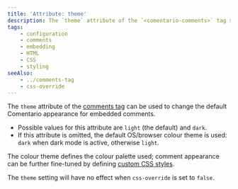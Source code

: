 ```yaml
---
title: 'Attribute: theme'
description: The `theme` attribute of the `<comentario-comments>` tag specifies the colour scheme to use
tags:
    - configuration
    - comments
    - embedding
    - HTML
    - CSS
    - styling
seeAlso:
    - ../comments-tag
    - css-override
---
```


The `theme` attribute of the [comments tag](../comments-tag) can be used to change the default Comentario appearance for embedded comments.

<!--more-->

* Possible values for this attribute are `light` (the default) and `dark`.
* If this attribute is omitted, the default OS/browser colour theme is used: `dark` when dark mode is active, otherwise `light`.

The colour theme defines the colour palette used; comment appearance can be further fine-tuned by defining [custom CSS styles](css-override).

The `theme` setting will have no effect when `css-override` is set to `false`.
